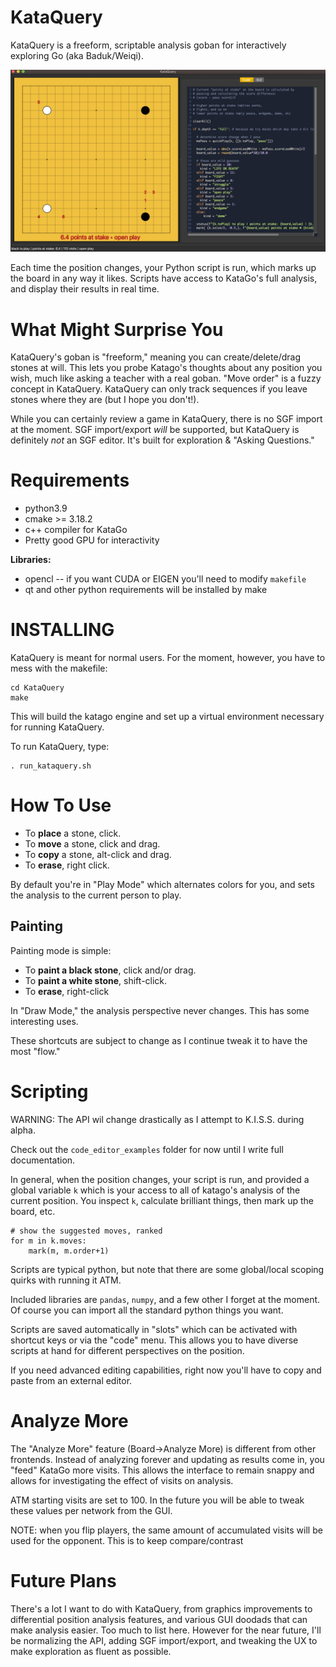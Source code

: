 # KataQuery
KataQuery is a freeform, scriptable analysis goban for interactively exploring Go (aka Baduk/Weiqi).

![Board Value Analysis in Katago](screenshots/kq_screenshot.jpg) 

Each time the position changes, your Python script is run, which marks up the board in any way it likes. Scripts have 
access to KataGo's full analysis, and display their results in real time.

# What Might Surprise You
KataQuery's goban is "freeform," meaning you can create/delete/drag stones at will. This lets you probe Katago's thoughts
about any position you wish, much like asking a teacher with a real goban. "Move order" is a fuzzy concept in 
KataQuery. KataQuery can only track sequences if you leave stones where they are (but I hope you don't!).

While you can certainly review a game in KataQuery, there is no SGF import at the moment. SGF import/export
*will* be supported, but KataQuery is definitely *not* an SGF editor. It's built for exploration & "Asking Questions."

# Requirements

* python3.9
* cmake >= 3.18.2
* c++ compiler for KataGo
* Pretty good GPU for interactivity

**Libraries:**
* opencl -- if you want CUDA or EIGEN you'll need to modify `makefile`
* qt and other python requirements will be installed by make

# INSTALLING
KataQuery is meant for normal users. For the moment, however, you have to mess with the makefile:

```
cd KataQuery
make
```

This will build the katago engine and set up a virtual environment necessary for running KataQuery.

To run KataQuery, type:

```
. run_kataquery.sh
```

# How To Use
* To **place** a stone, click. 
* To **move** a stone, click and drag. 
* To **copy** a stone, alt-click and drag.
* To **erase**, right click.

By default you're in "Play Mode" which alternates colors for you, and sets the analysis to the current person to play.

## Painting
Painting mode is simple:
* To **paint a black stone**, click and/or drag.
* To **paint a white stone**, shift-click.
* To **erase**, right-click

In "Draw Mode," the analysis perspective never changes. This has some interesting uses.

These shortcuts are subject to change as I continue tweak it to have the most "flow."

# Scripting
WARNING: The API wil change drastically as I attempt to K.I.S.S. during alpha.

Check out the `code_editor_examples` folder for now until I write full documentation.

In general, when the position changes, your script is run, and provided a global variable `k` which
is your access to all of katago's analysis of the current position. You inspect `k`, calculate
brilliant things, then mark up the board, etc.

```
# show the suggested moves, ranked
for m in k.moves:
	mark(m, m.order+1)
```

Scripts are typical python, but note that there are some global/local scoping quirks with running
it ATM.

Included libraries are `pandas`, `numpy`, and a few other I forget at the moment. Of course you can
import all the standard python things you want.

Scripts are saved automatically in "slots" which can be activated with shortcut keys or
via the "code" menu. This allows you to have diverse scripts at hand for different 
perspectives on the position.

If you need advanced editing capabilities, right now you'll have to copy and paste from an external editor.

# Analyze More
The "Analyze More" feature (Board->Analyze More) is different from other frontends. Instead of analyzing forever and updating as results come in,
you "feed" KataGo more visits. This allows the interface to remain snappy and allows for investigating the effect of visits on analysis.

ATM starting visits are set to 100. In the future you will be able to tweak these values per network from the GUI.

NOTE: when you flip players, the same amount of accumulated visits will be used for the opponent. This is to keep compare/contrast 

# Future Plans
There's a lot I want to do with KataQuery, from graphics improvements to differential position analysis features, and various
GUI doodads that can make analysis easier. Too much to list here. However for the near future, I'll be normalizing the API, adding SGF import/export, 
and tweaking the UX to make exploration as fluent as possible.
